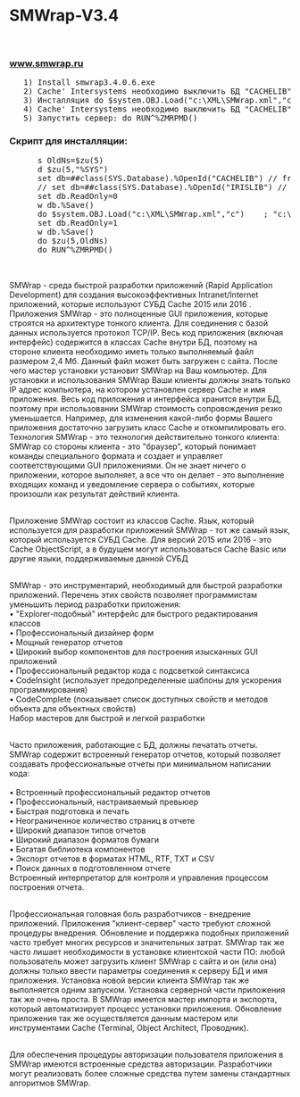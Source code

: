 # SMWrap-V3.4
<br><h3>www.smwrap.ru</h3>
<pre>
   1) Install smwrap3.4.0.6.exe 
   2) Cache' Intersystems необходимо выключить БД "CACHELIB" из режима только чтения. 
   3) Инсталляция do $system.OBJ.Load("c:\XML\SMWrap.xml","c") 
   4) Cache' Intersystems необходимо выключить БД "CACHELIB" в режима только чтения. 
   5) Запустить сервер: do RUN^%ZMRPMD()               
</pre>

 <h3> Скрипт для инсталляции:</h3>
 <pre>
      s OldNs=$zu(5)
      d $zu(5,"%SYS")
      set db=##class(SYS.Database).%OpenId("CACHELIB") // from Cache'
      // set db=##class(SYS.Database).%OpenId("IRISLIB") // from Iris'
      set db.ReadOnly=0 
      w db.%Save()
      do $system.OBJ.Load("c:\XML\SMWrap.xml","c")    ; "c:\XML\SMWrap.xml" - путь к файлу на сервере   
      set db.ReadOnly=1
      w db.%Save()
      do $zu(5,OldNs)
      do RUN^%ZMRPMD()
 </pre>


<br>
SMWrap - среда быстрой разработки приложений (Rapid Application Development) для создания высокоэффективных Intranet/Internet приложений, которые используют СУБД Cache 2015 или 2016 . Приложения SMWrap - это полноценные GUI приложения, которые строятся на архитектуре тонкого клиента. Для соединения с базой данных используется протокол TCP/IP. Весь код приложения (включая интерфейс) содержится в классах Cache внутри БД, поэтому на стороне клиента необходимо иметь только выполняемый файл размером  2,4 Мб. Данный файл может быть загружен с сайта. После чего мастер установки установит SMWrap на Ваш компьютер. Для установки и использования SMWrap Ваши клиенты должны знать только IP адрес компьютера, на котором установлен сервер Cache и имя приложения. Весь код приложения и интерфейса хранится внутри БД, поэтому при использовании SMWrap стоимость сопровождения резко уменьшается. Например, для изменения какой-либо формы Вашего приложения достаточно загрузить класс Cache и откомпилировать его. 
Технология SMWrap - это технология действительно тонкого клиента: SMWrap со стороны клиента - это "браузер", который понимает команды специального формата и создает и управляет соответствующими GUI приложениями. Он не знает ничего о приложении, которое выполняет, а все что он делает - это выполнение входящих команд и уведомление сервера о событиях, которые произошли как результат действий клиента.
<br><br>

Приложение SMWrap состоит из классов Cache. Язык, который используется для разработки приложений SMWrap - тот же самый язык, который используется СУБД Cache. Для версий 2015 или 2016 - это Cache ObjectScript, а в будущем могут использоваться Cache Basic или другие языки, поддерживаемые данной СУБД
<br><br>

SMWrap - это инструментарий, необходимый для быстрой разработки приложений. Перечень этих свойств позволяет программистам уменьшить период разработки приложения: 
<br>•	"Explorer-подобный" интерфейс для быстрого редактирования классов 
<br>•	Профессиональный дизайнер форм
<br>•	Мощный генератор отчетов
<br>•	Широкий выбор компонентов для построения изысканных GUI приложений 
<br>•	Профессиональный редактор кода с подсветкой синтаксиса 
<br>•	CodeInsight (использует предопределенные шаблоны для ускорения программирования) 
<br>•	CodeComplete (показывает список доступных свойств и методов объекта для объектных свойств) 
<br>Набор мастеров для быстрой и легкой разработки 
<br><br>
 
Часто приложения, работающие с БД, должны печатать отчеты. SMWrap содержит встроенный генератор отчетов, который позволяет создавать профессиональные отчеты при минимальном написании кода: 
<br>
<br>•	Встроенный профессиональный редактор отчетов 
<br>•	Профессиональный, настраиваемый превьюер 
<br>•	Быстрая подготовка и печать 
<br>•	Неограниченное количество страниц в отчете 
<br>•	Широкий диапазон типов отчетов 
<br>•	Широкий диапазон форматов бумаги 
<br>•	Богатая библиотека компонентов 
<br>•	Экспорт отчетов в форматах HTML, RTF, TXT и CSV 
<br>•	Поиск данных в подготовленном отчете 
<br>Встроенный интерпретатор для контроля и управления процессом построения отчета.
<br><br>
 
Профессиональная головная боль разработчиков - внедрение приложений. Приложения "клиент-сервер" часто требуют сложной процедуры внедрения. Обновление и поддержка подобных приложений часто требует многих ресурсов и значительных затрат. SMWrap так же часто лишает необходимости в установке клиентской части ПО: любой пользователь может загрузить клиент SMWrap с сайта и он (или она) должны только ввести параметры соединения к серверу БД и имя приложения. Установка новой версии клиента SMWrap так же выполняется одним запуском. Установка серверной части приложения так же очень проста. В SMWrap имеется мастер импорта и экспорта, который автоматизирует процесс установки приложения. Обновление приложения так же осуществляется данным мастером или инструментами Cache (Terminal, Object Architect, Проводник). 
<br><br>
 
Для обеспечения процедуры авторизации пользователя приложения в SMWrap имеются встроенные средства авторизации. Разработчики могут реализовать более сложные средства путем замены стандартных алгоритмов SMWrap.
